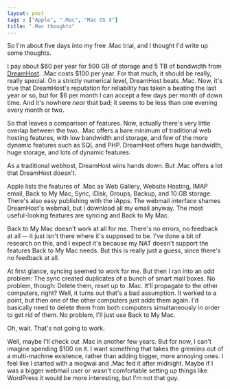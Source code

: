 ```yaml
---
layout: post
tags : ["Apple", ".Mac", "Mac OS X"]
title: ".Mac thoughts"
---
```

So I'm about five days into my free .Mac trial, and I thought I'd write up some thoughts.



I pay about $60 per year for 500 GB of storage and 5 TB of bandwidth from <a href="http://www.dreamhost.com/r.cgi?67943">DreamHost</a>. .Mac costs $100 per year. For that much, it should be really, really special. On a strictly numerical level, DreamHost beats .Mac. Now, it's true that DreamHost's reputation for reliability has taken a beating the last year or so, but for $6 per month I can accept a few days per month of down time. And it's nowhere <i>near</i> that bad; it seems to be less than one evening every month or two.

<!--more-->

So that leaves a comparison of features. Now, actually there's very little overlap between the two. .Mac offers a bare minimum of traditional web hosting features, with low bandwidth and storage, and few of the more dynamic features such as SQL and PHP. DreamHost offers huge bandwidth, huge storage, and lots of dynamic features.



As a traditional webhost, DreamHost wins hands down. But .Mac offers a lot that DreamHost doesn't.



Apple lists the features of .Mac as Web Gallery, Website Hosting, IMAP email, Back to My Mac, Sync, iDisk, Groups, Backup, and 10 GB storage. There's also easy publishing with the iApps. The webmail interface shames DreamHost's webmail, but I download all my email anyway. The most useful-looking features are syncing and Back to My Mac.



Back to My Mac doesn't work at all for me. There's no errors, no feedback at all -- it just isn't there where it's supposed to be. I've done a bit of research on this, and I expect it's because my NAT doesn't support the features Back to My Mac needs. But this is really just a guess, since there's no feedback at all.



At first glance, syncing seemed to work for me. But then I ran into an odd problem: The sync created duplicates of a bunch of smart mail boxes. No problem, though: Delete them, reset up to .Mac. It'll propagate to the other computers, right? Well, it turns out that's a bad assumption. It worked to a point, but then one of the other computers just adds them again. I'd basically need to delete them from both computers simultaneously in order to get rid of them. No problem, I'll just use Back to My Mac.



Oh, wait. That's not going to work.



Well, maybe I'll check out .Mac in another few years. But for now, I can't imagine spending $100 on it. I want something that takes the gremlins out of a multi-machine existence, rather than adding bigger, more annoying ones. I feel like I started with a mogwai and .Mac fed it after midnight. Maybe if I was a bigger webmail user or wasn't comfortable setting up things like WordPress it would be more interesting, but I'm not that guy.